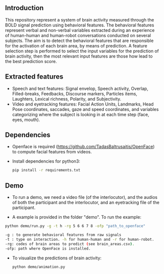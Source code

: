 <!--- ## Introduction --->
## Introduction
This repository represent a system of brain activity measured through the BOLD signal prediction using behavioral features.
The behavioral features represent verbal and non-verbal variables extracted during an experience of human-human and human-robot conversations conducted on several subjects.
The aim is to detect the behavioral features that are responsible for the activation of each brain area, by means of prediction.
A feature selection step is performed to select the input variables for the prediction of brain activity, then the most relevant input features are those how lead to the best prediction score.

## Extracted features
* Speech and text features:  Signal envelop, Speech activity, Overlap, Filled-breaks, Feedbacks, Discourse markers, Particles items, Laughters, Lexical richness, Polarity, and Subjectivity.
* Video and eyetracking features: Facial Action Units, Landmarks, Head Pose coordinates, saccades, gaze and speed coordinates, and variables categorizing where the subject is looking in at each time step (face, eyes, mouth).


## Dependencies

  * Openface is required (https://github.com/TadasBaltrusaitis/OpenFace) to compute facial features from videos.

  * Install dependencies for python3:
    ```bash
    pip install -r requirements.txt
    ```


## Demo
  * To run a demo, we need a video file (of the interlocutor), and the audios of both the participant and the interlocutor, and an eyetracking file of the participant.

  * A example is provided in the folder "demo". To run the example:
  ```bash
  python demo/run.py -g -t h -rg 5 6 6 7 8 -ofp "path_to_openface"

  -g : to generate behavioral features from raw signals
  -t : type on interaction. -h for human-human and -r for human-robot.
  -rg: codes of brain areas to predict (see brain_areas.csv).
  -ofp: path where OpenFace is installed.
  ```
  * To visualize the predictions of brain activity:

	```bash
	python demo/animation.py
	```



<!---
## Data
The data are recorded during an experience of human-human and human-robot conversations
conducted on more than twenty participants, and divided into a set of
four sessions, where each one contains six conversations of sixty seconds each.
The conversations are performed under the same experimental conditions, but
alternatively with a human and a robot. The conversations are in a form of face
to face talk about images, in the same time, brain activity is obtained by fMRI,
as well as eye movement of the participant, the audio files of both the agent
and the participants, and the videos of the agent.

## Time series extraction
### Processing neuro-physiological signals
The brain activity is obtained by fMRI, where the
BOLD signal is measured in different brain area during conversations. Each
conversation spans one minute, and the observations are spaced 1.205 seconds
apart. As a consequence, for each subject, the activities of 277 areas are recorded
by averaging voxels activity in each area.

### Processing audios
*  First, speech to text is performed then transcriptions are generated from audio files and the associated text.
*  We extract time series from the transcriptions,  represented by the following features:
Speech signal, Speech activity, Overlap, filled breaks, feedbacks, Discourse markers, particles items, laughters, lexical richness, polarity, and subjectivity.

### Processing videos
* We use OpenFace to extract the following features:
 * Facial Action Units
 * Landmarks
 * Head Pose Estimation
* Finally, we construct time series using these features  by analyzing each image of the videos.

### Processing eyetracking data
* An eyetracking system is used to record the gaze coordinates. We process the data and compute the gradient,
then we project the coordinates on visual stimulation to record where the subject is looking in at each time step (face, eyes, mouth, else).
--->
